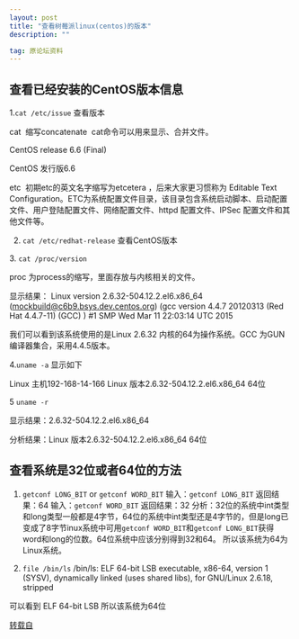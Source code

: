 ```yaml
---
layout: post
title: "查看树莓派linux(centos)的版本"
description: ""

tag: 原论坛资料
---
```




## 查看已经安装的CentOS版本信息

1.`cat /etc/issue` 查看版本


cat  缩写concatenate  cat命令可以用来显示、合并文件。

CentOS release 6.6 (Final)

CentOS 发行版6.6 

etc  初期etc的英文名字缩写为etcetera ，后来大家更习惯称为 Editable Text Configuration。ETC为系统配置文件目录，该目录包含系统启动脚本、启动配置文件、用户登陆配置文件、网络配置文件、httpd 配置文件、IPSec 配置文件和其他文件等。



2. `cat /etc/redhat-release` 查看CentOS版本



3. `cat /proc/version`

proc 为process的缩写，里面存放与内核相关的文件。

显示结果：
Linux version 2.6.32-504.12.2.el6.x86_64 (mockbuild@c6b9.bsys.dev.centos.org) (gcc version 4.4.7 20120313 (Red Hat 4.4.7-11) (GCC) ) #1 SMP Wed Mar 11 22:03:14 UTC 2015  

我们可以看到该系统使用的是Linux 2.6.32 内核的64为操作系统。GCC 为GUN 编译器集合，采用4.4.5版本。



4.`uname -a` 显示如下

Linux 主机192-168-14-166
Linux 版本2.6.32-504.12.2.el6.x86_64 64位



5 `uname -r`

显示结果：2.6.32-504.12.2.el6.x86_64

分析结果：Linux 版本2.6.32-504.12.2.el6.x86_64 64位



## 查看系统是32位或者64位的方法
1. `getconf LONG_BIT` or `getconf WORD_BIT`
输入：`getconf LONG_BIT`
返回结果：64
输入：`getconf WORD_BIT`
返回结果：32
分析：32位的系统中int类型和long类型一般都是4字节，64位的系统中int类型还是4字节的，但是long已变成了8字节inux系统中可用`getconf WORD_BIT`和`getconf LONG_BIT`获得word和long的位数。64位系统中应该分别得到32和64。
所以该系统为64为Linux系统。

2. `file /bin/ls`
/bin/ls: ELF 64-bit LSB executable, x86-64, version 1 (SYSV), dynamically linked (uses shared libs), for GNU/Linux 2.6.18, stripped

可以看到 ELF 64-bit LSB 所以该系统为64位

[转载自](https://blog.csdn.net/shuaigexiaobo/article/details/78030008)



